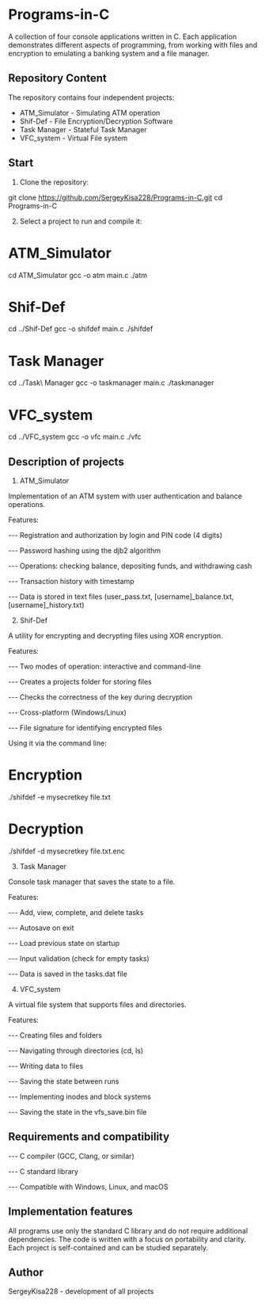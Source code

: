 # Programs-in-C

A collection of four console applications written in C. Each application demonstrates different aspects of programming,
from working with files and encryption to emulating a banking system and a file manager.

## Repository Content

The repository contains four independent projects:

- ATM_Simulator - Simulating ATM operation
- Shif-Def - File Encryption/Decryption Software 
- Task Manager - Stateful Task Manager
- VFC_system - Virtual File system

## Start

1. Clone the repository:

git clone https://github.com/SergeyKisa228/Programs-in-C.git
cd Programs-in-C

2. Select a project to run and compile it:

# ATM_Simulator
cd ATM_Simulator
gcc -o atm main.c
./atm

# Shif-Def
cd ../Shif-Def
gcc -o shifdef main.c
./shifdef

# Task Manager
cd ../Task\ Manager
gcc -o taskmanager main.c
./taskmanager

# VFC_system
cd ../VFC_system
gcc -o vfc main.c
./vfc

## Description of projects

1. ATM_Simulator

Implementation of an ATM system with user authentication and balance operations.

Features:

--- Registration and authorization by login and PIN code (4 digits)

--- Password hashing using the djb2 algorithm

--- Operations: checking balance, depositing funds, and withdrawing cash

--- Transaction history with timestamp

--- Data is stored in text files (user_pass.txt, [username]_balance.txt, [username]_history.txt)

2. Shif-Def

A utility for encrypting and decrypting files using XOR encryption.

Features:

--- Two modes of operation: interactive and command-line

--- Creates a projects folder for storing files

--- Checks the correctness of the key during decryption

--- Cross-platform (Windows/Linux)

--- File signature for identifying encrypted files

Using it via the command line:

# Encryption
./shifdef -e mysecretkey file.txt

# Decryption
./shifdef -d mysecretkey file.txt.enc

3. Task Manager

Console task manager that saves the state to a file.

Features:

--- Add, view, complete, and delete tasks

--- Autosave on exit

--- Load previous state on startup

--- Input validation (check for empty tasks)

--- Data is saved in the tasks.dat file

4. VFC_system

A virtual file system that supports files and directories.

Features:

--- Creating files and folders

--- Navigating through directories (cd, ls)

--- Writing data to files

--- Saving the state between runs

--- Implementing inodes and block systems

--- Saving the state in the vfs_save.bin file

## Requirements and compatibility

--- C compiler (GCC, Clang, or similar)

--- C standard library

--- Compatible with Windows, Linux, and macOS

## Implementation features

All programs use only the standard C library and do not require additional dependencies. 
The code is written with a focus on portability and clarity. Each project is self-contained and can be studied separately.

## Author

SergeyKisa228 - development of all projects
